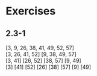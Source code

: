 # Exercises
## 2.3-1
[3, 9, 26, 38, 41, 49, 52, 57]  
[3, 26, 41, 52] [9, 38, 49, 57]  
[3, 41] [26, 52] [38, 57] [9, 49]  
[3] [41] [52] [26] [38] [57] [9] [49]

